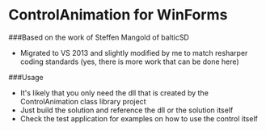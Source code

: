 ControlAnimation for WinForms
==============================================

###Based on the work of Steffen Mangold of balticSD
* Migrated to VS 2013 and slightly modified by me to match resharper coding standards (yes, there is more work that can be done here)


###Usage

* It's likely that you only need the dll that is created by the ControlAnimation class library project
* Just build the solution and reference the dll or the solution itself
* Check the test application for examples on how to use the control itself